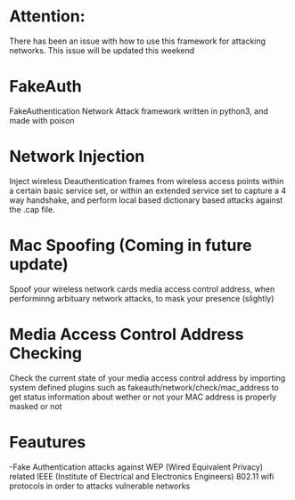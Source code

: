 # Attention:
There has been an issue with how to use this framework for attacking networks. This issue will be updated this weekend
# FakeAuth
FakeAuthentication Network Attack framework written in python3, and made with poison

# Network Injection
Inject wireless Deauthentication frames from wireless access points within a certain basic service set, or within an extended service set to capture a 4 way handshake, and perform local based dictionary based attacks against the .cap file.

# Mac Spoofing (Coming in future update)
Spoof your wireless network cards media access control address, when performinng arbituary network attacks, to mask your presence (slightly)

# Media Access Control Address Checking
Check the current state of your media access control address by importing system defined plugins such as fakeauth/network/check/mac_address to get status information about wether or not your MAC address is properly masked or not

# Feautures
-Fake Authentication attacks against WEP (Wired Equivalent Privacy) related IEEE (Institute of Electrical and Electronics Engineers) 802.11 wifi protocols in order to attacks vulnerable networks 
